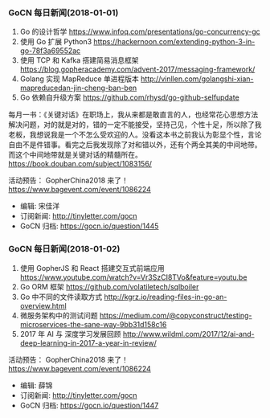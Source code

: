 ### GoCN 每日新闻(2018-01-01)

1. Go 的设计哲学 https://www.infoq.com/presentations/go-concurrency-gc
2. 使用 Go 扩展 Python3 https://hackernoon.com/extending-python-3-in-go-78f3a69552ac
3. 使用 TCP 和 Kafka 搭建简易消息框架 https://blog.gopheracademy.com/advent-2017/messaging-framework/
4. Golang 实现 MapReduce 单进程版本 http://vinllen.com/golangshi-xian-mapreducedan-jin-cheng-ban-ben
5. Go 依赖自升级方案 https://github.com/rhysd/go-github-selfupdate

每月一书：《关键对话》在职场上，我从来都是敢直言的人，也经常花心思想方法解决问题，对的就是对的，错的一定不能接受，坚持己见，个性十足，所以除了我老板，我想说我是一个不怎么受欢迎的人。没看这本书之前我认为彰显个性，言论自由不是件错事。看完之后我发现除了对和错以外，还有个两全其美的中间地带。而这个中间地带就是关键对话的精髓所在。https://book.douban.com/subject/1083156/

活动预告：
GopherChina2018 来了！ https://www.bagevent.com/event/1086224

* 编辑: 宋佳洋
* 订阅新闻: http://tinyletter.com/gocn
* GoCN 归档: https://gocn.io/question/1445

### GoCN 每日新闻(2018-01-02)

1. 使用 GopherJS 和 React 搭建交互式前端应用 https://www.youtube.com/watch?v=Vr3SzCI8TVo&feature=youtu.be
2. Go ORM 框架 https://github.com/volatiletech/sqlboiler
3. Go 中不同的文件读取方式 http://kgrz.io/reading-files-in-go-an-overview.html
4. 微服务架构中的测试问题 https://medium.com/@copyconstruct/testing-microservices-the-sane-way-9bb31d158c16
5. 2017 年 AI 与 深度学习发展回顾
   http://www.wildml.com/2017/12/ai-and-deep-learning-in-2017-a-year-in-review/

活动预告：
GopherChina2018 来了！ https://www.bagevent.com/event/1086224

* 编辑: 薛锦
* 订阅新闻: http://tinyletter.com/gocn
* GoCN 归档: https://gocn.io/question/1447
